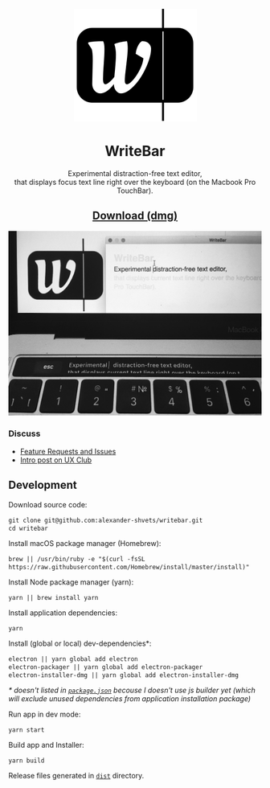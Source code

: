 <p align="center"><a href="//writebar.js.org" title="writebar.js.org"><img src="assets/logo.svg"/></a></p>
<h1 align="center">WriteBar</h1>
<p align="center">
  Experimental distraction-free text editor,<br/>
  that displays focus text line right over the keyboard (on the Macbook Pro TouchBar).
</p>
<h2 align="center"><a href="dist/WriteBar.dmg">
  Download (dmg)
</a></h2>
<p align="center"><img width="600" src="assets/screenshot.jpg" alt="screenshot"/></p>

### Discuss

- [Feature Requests and Issues](//github.com/alexander-shvets/writebar/issues)     
- [Intro post on UX Club](//facebook.com/groups/uxclubs/permalink/973396292808999/)

[`dist`]: //github.com/alexander-shvets/writebar/tree/master/dist
[`package.json`]: //github.com/alexander-shvets/writebar/blob/master/package.json

## Development

Download source code:    
```shell
git clone git@github.com:alexander-shvets/writebar.git
cd writebar
```

Install macOS package manager (Homebrew):
```shell
brew || /usr/bin/ruby -e "$(curl -fsSL https://raw.githubusercontent.com/Homebrew/install/master/install)"
```

Install Node package manager (yarn):
```shell
yarn || brew install yarn
```

Install application dependencies:
```shell
yarn
```

Install (global or local) dev-dependencies*:    
```shell
electron || yarn global add electron
electron-packager || yarn global add electron-packager
electron-installer-dmg || yarn global add electron-installer-dmg
```
_* doesn't listed in [`package.json`][] becouse I doesn't use js builder yet (which will exclude unused dependencies from application installation package)_

Run app in dev mode:    
```shell
yarn start
```

Build app and Installer:    
```shell
yarn build
```
Release files generated in [`dist`][] directory.

